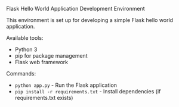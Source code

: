 Flask Hello World Application Development Environment

This environment is set up for developing a simple Flask hello world application.

Available tools:
- Python 3
- pip for package management
- Flask web framework

Commands:
- `python app.py` - Run the Flask application
- `pip install -r requirements.txt` - Install dependencies (if requirements.txt exists)